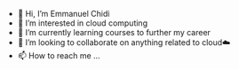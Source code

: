 - 👋 Hi, I’m Emmanuel Chidi
- 👀 I’m interested in cloud computing
- 🌱 I’m currently learning courses to further my career
- 💞️ I’m looking to collaborate on anything related to cloud☁️
- 📫 How to reach me ...



<!---
Emmanuelmelvin/Emmanuelmelvin is a ✨ special ✨ repository because its `README.md` (this file) appears on your GitHub profile.
You can click the Preview link to take a look at your changes.
--->
